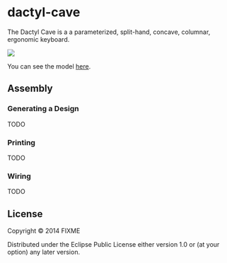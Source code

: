 # dactyl-cave
The Dactyl Cave is a a parameterized, split-hand, concave, columnar, ergonomic keyboard.

<img src="http://raw.githubusercontent.com/adereth/dactyl-cave/master/resources/prototype.jpg"/>

You can see the model [here](things/one-piece-left.stl).

## Assembly

### Generating a Design
TODO

### Printing
TODO

### Wiring
TODO

## License

Copyright © 2014 FIXME

Distributed under the Eclipse Public License either version 1.0 or (at
your option) any later version.
